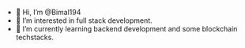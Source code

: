 - 👋 Hi, I’m @Bimal194
- 👀 I’m interested in full stack development.
- 🌱 I’m currently learning backend development and some blockchain techstacks.


<!---
Bimal194/Bimal194 is a ✨ special ✨ repository because its `README.md` (this file) appears on your GitHub profile.
You can click the Preview link to take a look at your changes.
- 💞️ I’m looking to collaborate on open sourse
- 📫 How to reach me ...
--->
